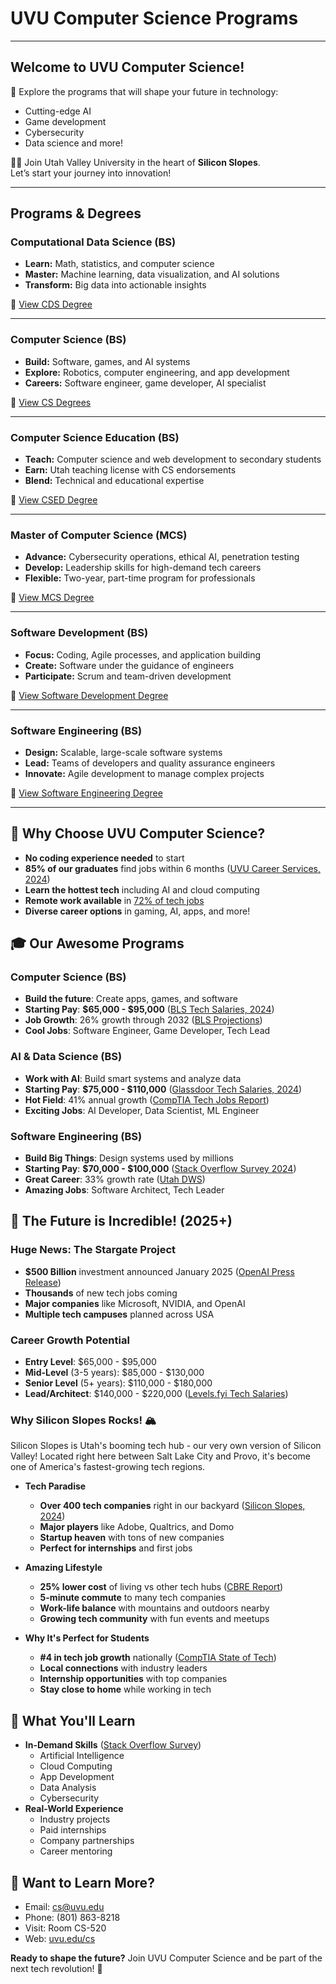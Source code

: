 # UVU Computer Science Programs

---

## Welcome to UVU Computer Science!

🌟 Explore the programs that will shape your future in technology:  
- Cutting-edge AI  
- Game development  
- Cybersecurity  
- Data science and more!  

👩‍🎓 Join Utah Valley University in the heart of **Silicon Slopes**.  
Let’s start your journey into innovation!  

---

## Programs & Degrees

### **Computational Data Science (BS)**  
- **Learn:** Math, statistics, and computer science  
- **Master:** Machine learning, data visualization, and AI solutions  
- **Transform:** Big data into actionable insights  

🔗 [View CDS Degree](https://www.uvu.edu/cds)

---

### **Computer Science (BS)**  
- **Build:** Software, games, and AI systems  
- **Explore:** Robotics, computer engineering, and app development  
- **Careers:** Software engineer, game developer, AI specialist  

🔗 [View CS Degrees](https://www.uvu.edu/cs)

---

### **Computer Science Education (BS)**  
- **Teach:** Computer science and web development to secondary students  
- **Earn:** Utah teaching license with CS endorsements  
- **Blend:** Technical and educational expertise  

🔗 [View CSED Degree](https://www.uvu.edu/csed)

---

### **Master of Computer Science (MCS)**  
- **Advance:** Cybersecurity operations, ethical AI, penetration testing  
- **Develop:** Leadership skills for high-demand tech careers  
- **Flexible:** Two-year, part-time program for professionals  

🔗 [View MCS Degree](https://www.uvu.edu/mcs)

---

### **Software Development (BS)**  
- **Focus:** Coding, Agile processes, and application building  
- **Create:** Software under the guidance of engineers  
- **Participate:** Scrum and team-driven development  

🔗 [View Software Development Degree](https://www.uvu.edu/software-development)

---

### **Software Engineering (BS)**  
- **Design:** Scalable, large-scale software systems  
- **Lead:** Teams of developers and quality assurance engineers  
- **Innovate:** Agile development to manage complex projects  

🔗 [View Software Engineering Degree](https://www.uvu.edu/software-engineering)

---

## 🌟 Why Choose UVU Computer Science?
- **No coding experience needed** to start
- **85% of our graduates** find jobs within 6 months ([UVU Career Services, 2024](https://www.uvu.edu/cs/))
- **Learn the hottest tech** including AI and cloud computing
- **Remote work available** in [72% of tech jobs](https://www.linkedin.com/pulse/future-jobs-report-2024-linkedin)
- **Diverse career options** in gaming, AI, apps, and more!

## 🎓 Our Awesome Programs

### Computer Science (BS)
- **Build the future**: Create apps, games, and software
- **Starting Pay**: **$65,000 - $95,000** ([BLS Tech Salaries, 2024](https://www.bls.gov/ooh/computer-and-information-technology/))
- **Job Growth**: 26% growth through 2032 ([BLS Projections](https://www.bls.gov/ooh/))
- **Cool Jobs**: Software Engineer, Game Developer, Tech Lead

### AI & Data Science (BS)
- **Work with AI**: Build smart systems and analyze data
- **Starting Pay**: **$75,000 - $110,000** ([Glassdoor Tech Salaries, 2024](https://www.glassdoor.com/Salaries/))
- **Hot Field**: 41% annual growth ([CompTIA Tech Jobs Report](https://www.comptia.org/content/research/))
- **Exciting Jobs**: AI Developer, Data Scientist, ML Engineer

### Software Engineering (BS)
- **Build Big Things**: Design systems used by millions
- **Starting Pay**: **$70,000 - $100,000** ([Stack Overflow Survey 2024](https://insights.stackoverflow.com/survey/))
- **Great Career**: 33% growth rate ([Utah DWS](https://jobs.utah.gov/))
- **Amazing Jobs**: Software Architect, Tech Leader

## 🚀 The Future is Incredible! (2025+)

### Huge News: The Stargate Project
- **$500 Billion** investment announced January 2025 ([OpenAI Press Release](https://openai.com/))
- **Thousands** of new tech jobs coming
- **Major companies** like Microsoft, NVIDIA, and OpenAI
- **Multiple tech campuses** planned across USA

### Career Growth Potential
- **Entry Level**: $65,000 - $95,000
- **Mid-Level** (3-5 years): $85,000 - $130,000
- **Senior Level** (5+ years): $110,000 - $180,000
- **Lead/Architect**: $140,000 - $220,000
([Levels.fyi Tech Salaries](https://www.levels.fyi))

### Why Silicon Slopes Rocks! 🏔️
Silicon Slopes is Utah's booming tech hub - our very own version of Silicon Valley! Located right here between Salt Lake City and Provo, it's become one of America's fastest-growing tech regions.

- **Tech Paradise**
  - **Over 400 tech companies** right in our backyard ([Silicon Slopes, 2024](https://siliconslopes.com))
  - **Major players** like Adobe, Qualtrics, and Domo
  - **Startup heaven** with tons of new companies
  - **Perfect for internships** and first jobs

- **Amazing Lifestyle**
  - **25% lower cost** of living vs other tech hubs ([CBRE Report](https://www.cbre.com))
  - **5-minute commute** to many tech companies
  - **Work-life balance** with mountains and outdoors nearby
  - **Growing tech community** with fun events and meetups

- **Why It's Perfect for Students**
  - **#4 in tech job growth** nationally ([CompTIA State of Tech](https://www.comptia.org/))
  - **Local connections** with industry leaders
  - **Internship opportunities** with top companies
  - **Stay close to home** while working in tech

## 🎯 What You'll Learn
- **In-Demand Skills** ([Stack Overflow Survey](https://insights.stackoverflow.com/survey/))
  - Artificial Intelligence
  - Cloud Computing
  - App Development
  - Data Analysis
  - Cybersecurity
- **Real-World Experience**
  - Industry projects
  - Paid internships
  - Company partnerships
  - Career mentoring

## 📱 Want to Learn More?
- Email: [cs@uvu.edu](mailto:cs@uvu.edu)
- Phone: (801) 863-8218
- Visit: Room CS-520
- Web: [uvu.edu/cs](https://www.uvu.edu/cs)

**Ready to shape the future?** Join UVU Computer Science and be part of the next tech revolution! 🚀
